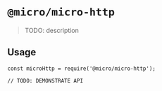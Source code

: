 # `@micro/micro-http`

> TODO: description

## Usage

```
const microHttp = require('@micro/micro-http');

// TODO: DEMONSTRATE API
```
